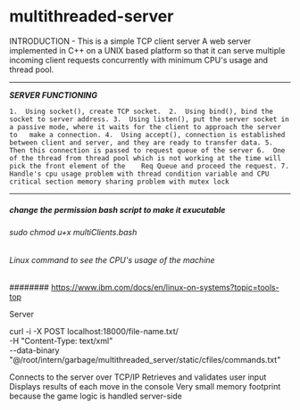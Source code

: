 # multithreaded-server

INTRODUCTION - This is a simple TCP client server A web server implemented in C++ on a UNIX based platform so that it can serve multiple incoming client requests concurrently with minimum CPU's usage and thread pool.

---

   **_SERVER FUNCTIONING_**
   
   ``1.  Using socket(), create TCP socket. 
   2.  Using bind(), bind the socket to server address.
   3.  Using listen(), put the server socket in a passive mode, where it waits for the client to approach the server to   make a connection.
   4.  Using accept(), connection is established between client and server, and they are ready to transfer data.
   5.  Then this connection is passed to request queue of the server
   6.  One of the thread from thread pool which is not working at the time will pick the front element of the    Req Queue and proceed the request.
   7. Handle's cpu usage problem with thread condition variable and CPU critical section memory sharing problem with mutex lock``

---


##### change the permission bash script to make it exucutable
###### sudo chmod u+x multiClients.bash


###### Linux command to see the CPU's usage of the machine
######## https://www.ibm.com/docs/en/linux-on-systems?topic=tools-top



Server

curl -i -X POST localhost:18000/file-name.txt/ \
  -H "Content-Type: text/xml" \
  --data-binary "@/root/intern/garbage/multithreaded_server/static/cfiles/commands.txt"


Connects to the server over TCP/IP
Retrieves and validates user input
Displays results of each move in the console
Very small memory footprint because the game logic is handled server-side
